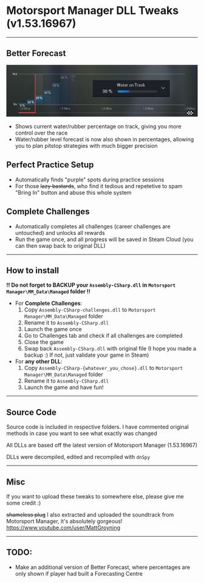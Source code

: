 # Motorsport Manager DLL Tweaks (v1.53.16967)
___
## Better Forecast
![Better Forecast](thumbnail.jpg)
* Shows current water/rubber percentage on track, giving you more control over the race
* Water/rubber level forecast is now also shown in percentages, allowing you to plan pitstop strategies with much bigger precision

## Perfect Practice Setup
* Automatically finds "purple" spots during practice sessions
* For those ~~lazy bastards~~, who find it tedious and repetetive to spam "Bring In" button and abuse this whole system

## Complete Challenges
* Automatically completes all challenges (career challenges are untouched) and unlocks all rewards
* Run the game once, and all progress will be saved in Steam Cloud (you can then swap back to original DLL)
___
## How to install
__!! Do not forget to BACKUP your `Assembly-CSharp.dll` in `Motorsport Manager\MM_Data\Managed` folder !!__
* For __Complete Challenges__: 
  1. Copy `Assembly-CSharp-challenges.dll` to `Motorsport Manager\MM_Data\Managed` folder
  2. Rename it to `Assembly-CSharp.dll`
  3. Launch the game once
  4. Go to Challenges tab and check if all challenges are completed
  5. Close the game
  6. Swap back `Assembly-CSharp.dll` with original file (I hope you made a backup :) If not, just validate your game in Steam)
* For __any other DLL__:
  1. Copy `Assembly-CSharp-{whatever_you_chose}.dll` to `Motorsport Manager\MM_Data\Managed` folder
  2. Rename it to `Assembly-CSharp.dll`
  3. Launch the game and have fun!
___
## Source Code
Source code is included in respective folders. I have commented original methods in case you want to see what exactly was changed

All DLLs are based off the latest version of Motorsport Manager (1.53.16967)

DLLs were decompiled, edited and recompiled with `dnSpy`
___
## Misc
If you want to upload these tweaks to somewhere else, please give me some credit :)

~~shameless plug~~ I also extracted and uploaded the soundtrack from Motorsport Manager, it's absolutely gorgeous! https://www.youtube.com/user/MattGroyning
___
## TODO:
* Make an additional version of Better Forecast, where percentages are only shown if player had built a Forecasting Centre